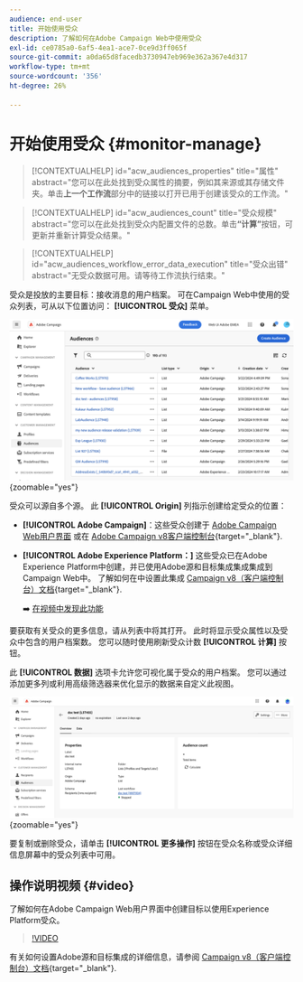 ```yaml
---
audience: end-user
title: 开始使用受众
description: 了解如何在Adobe Campaign Web中使用受众
exl-id: ce0785a0-6af5-4ea1-ace7-0ce9d3ff065f
source-git-commit: a0da65d8facedb3730947eb969e362a367e4d317
workflow-type: tm+mt
source-wordcount: '356'
ht-degree: 26%

---
```


# 开始使用受众 {#monitor-manage}

>[!CONTEXTUALHELP]
>id="acw_audiences_properties"
>title="属性"
>abstract="您可以在此处找到受众属性的摘要，例如其来源或其存储文件夹。单击&#x200B;**上一个工作流**&#x200B;部分中的链接以打开已用于创建该受众的工作流。"

>[!CONTEXTUALHELP]
>id="acw_audiences_count"
>title="受众规模"
>abstract="您可以在此处找到受众内配置文件的总数。单击&#x200B;**“计算”**&#x200B;按钮，可更新并重新计算受众结果。"

>[!CONTEXTUALHELP]
>id="acw_audiences_workflow_error_data_execution"
>title="受众出错"
>abstract="无受众数据可用。请等待工作流执行结束。"

受众是投放的主要目标：接收消息的用户档案。 可在Campaign Web中使用的受众列表，可从以下位置访问： **[!UICONTROL 受众]** 菜单。

![](assets/audiences-list.png){zoomable=&quot;yes&quot;}

受众可以源自多个源。 此 **[!UICONTROL Origin]** 列指示创建给定受众的位置：

* **[!UICONTROL Adobe Campaign]**：这些受众创建于 [Adobe Campaign Web用户界面](create-audience.md) 或在 [Adobe Campaign v8客户端控制台](https://experienceleague.adobe.com/docs/campaign/campaign-v8/audience/create-audiences/create-audiences.html){target="_blank"}.

* **[!UICONTROL Adobe Experience Platform：]** 这些受众已在Adobe Experience Platform中创建，并已使用Adobe源和目标集成集成集成到Campaign Web中。 了解如何在中设置此集成 [Campaign v8（客户端控制台）文档](https://experienceleague.adobe.com/docs/campaign/campaign-v8/connect/ac-aep/ac-aep.html){target="_blank"}.

  ➡️ [在视频中发现此功能](#video)

要获取有关受众的更多信息，请从列表中将其打开。 此时将显示受众属性以及受众中包含的用户档案数。 您可以随时使用刷新受众计数 **[!UICONTROL 计算]** 按钮。

此 **[!UICONTROL 数据]** 选项卡允许您可视化属于受众的用户档案。 您可以通过添加更多列或利用高级筛选器来优化显示的数据来自定义此视图。

![](assets/audiences-details.png){zoomable=&quot;yes&quot;}

要复制或删除受众，请单击 **[!UICONTROL 更多操作]** 按钮在受众名称或受众详细信息屏幕中的受众列表中可用。

## 操作说明视频 {#video}

了解如何在Adobe Campaign Web用户界面中创建目标以使用Experience Platform受众。

>[!VIDEO](https://video.tv.adobe.com/v/3427635?quality=12)

有关如何设置Adobe源和目标集成的详细信息，请参阅 [Campaign v8（客户端控制台）文档](https://experienceleague.adobe.com/docs/campaign/campaign-v8/connect/ac-aep/ac-aep.html){target="_blank"}.
